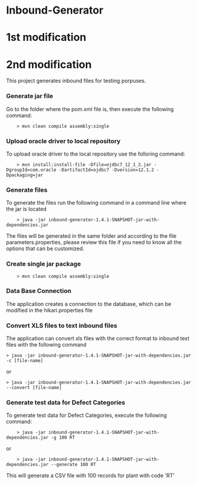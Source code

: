 # Inbound-Generator
# 1st modification
# 2nd modification

This project generates inbound files for testing porpuses.

### Generate jar file

Go to the folder where the pom.xml file is, then execute the following command:

        > mvn clean compile assembly:single 

### Upload oracle driver to local repository

To upload oracle driver to the local repository use the folloring command:

        > mvn install:install-file -Dfile=ojdbc7_12_1_2.jar -DgroupId=com.oracle -DartifactId=ojdbc7 -Dversion=12.1.2 -Dpackaging=jar

### Generate files

To generate the files run the following command in a command line where the jar is located

        > java -jar inbound-generator-1.4.1-SNAPSHOT-jar-with-dependencies.jar

The files will be generated in the same folder and according to the file parameters.properties, please review this file if you need to know all the options that can be customized. 

### Create single jar package
        > mvn clean compile assembly:single

### Data Base Connection

The application creates a connection to the database, which can be modified in the hikari.properties file

### Convert XLS files to text inbound files

The application can convert xls files with the correct format to inbound text files with the following command

    > java -jar inbound-generator-1.4.1-SNAPSHOT-jar-with-dependencies.jar -c [file-name]

or

    > java -jar inbound-generator-1.4.1-SNAPSHOT-jar-with-dependencies.jar --convert [file-name]

### Generate test data for Defect Categories

To generate test data for Defect Categories, execute the following command:

        > java -jar inbound-generator-1.4.1-SNAPSHOT-jar-with-dependencies.jar -g 100 RT

or

        > java -jar inbound-generator-1.4.1-SNAPSHOT-jar-with-dependencies.jar --generate 100 RT
        
This will generate a CSV file with 100 records for plant with code 'RT'